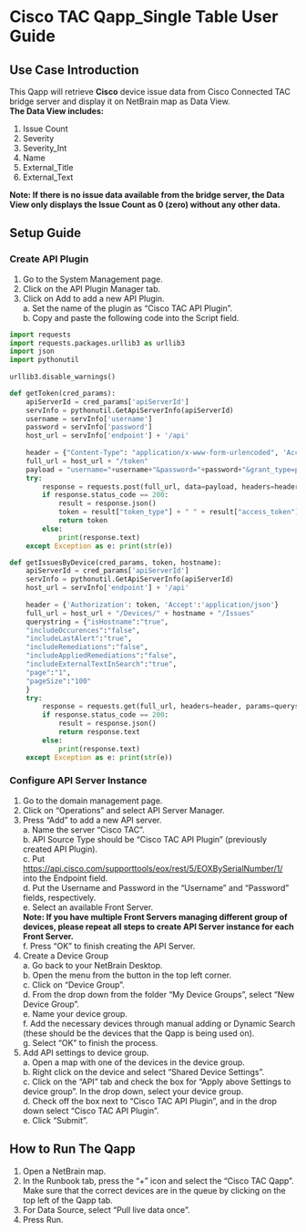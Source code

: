 
# Cisco TAC Qapp_Single Table User Guide

## Use Case Introduction

This Qapp will retrieve **Cisco** device issue data from Cisco Connected TAC bridge server and display it on NetBrain map as Data View.<br>
**The Data View includes:**
1. Issue Count
2. Severity
3. Severity_Int
4. Name
5. External_Title
6. External_Text<br>

**Note: If there is no issue data available from the bridge server, the Data View only displays the Issue Count as 0 (zero) without any other data.**

## Setup Guide

### Create API Plugin

1.	Go to the System Management page.
2.	Click on the API Plugin Manager tab.
3.	Click on Add to add a new API Plugin.<br>
    a.	Set the name of the plugin as “Cisco TAC API Plugin”.<br>
    b.	Copy and paste the following code into the Script field.<br>


```python
import requests
import requests.packages.urllib3 as urllib3
import json
import pythonutil
 
urllib3.disable_warnings()

def getToken(cred_params):
    apiServerId = cred_params['apiServerId']
    servInfo = pythonutil.GetApiServerInfo(apiServerId)
    username = servInfo['username']
    password = servInfo['password']
    host_url = servInfo['endpoint'] + '/api'
    
    header = {"Content-Type": "application/x-www-form-urlencoded", 'Accept':'application/json'}
    full_url = host_url + "/token"
    payload = "username="+username+"&password="+password+"&grant_type=password"
    try:
        response = requests.post(full_url, data=payload, headers=header, verify=False)
        if response.status_code == 200:
            result = response.json()
            token = result["token_type"] + " " + result["access_token"]
            return token
        else:
            print(response.text)
    except Exception as e: print(str(e))

def getIssuesByDevice(cred_params, token, hostname):
    apiServerId = cred_params['apiServerId']
    servInfo = pythonutil.GetApiServerInfo(apiServerId)
    host_url = servInfo['endpoint'] + '/api'
    
    header = {'Authorization': token, 'Accept':'application/json'}
    full_url = host_url + "/Devices/" + hostname + "/Issues"
    querystring = {"isHostname":"true",
    "includeOccurences":"false",
    "includeLastAlert":"true",
    "includeRemediations":"false",
    "includeAppliedRemediations":"false",
    "includeExternalTextInSearch":"true",
    "page":"1",
    "pageSize":"100"
    }  
    try:
        response = requests.get(full_url, headers=header, params=querystring, verify=False)
        if response.status_code == 200:
            result = response.json()
            return response.text
        else:
            print(response.text)
    except Exception as e: print(str(e))
```

### Configure API Server Instance

1.	Go to the domain management page.
2.	Click on “Operations” and select API Server Manager.
3.	Press “Add” to add a new API server.<br>
    a.	Name the server “Cisco TAC”.<br>
    b.	API Source Type should be “Cisco TAC API Plugin” (previously created API Plugin).<br>
    c.	Put https://api.cisco.com/supporttools/eox/rest/5/EOXBySerialNumber/1/ into the Endpoint field.<br>
    d.	Put the Username and Password in the “Username” and “Password” fields, respectively.<br>
    e.	Select an available Front Server.<br>
        **Note: If you have multiple Front Servers managing different group of devices, please repeat all steps to create API Server instance for each Front Server.**<br>
    f.	Press “OK” to finish creating the API Server.<br>
4.	Create a Device Group<br>
    a.	Go back to your NetBrain Desktop.<br>
    b.	Open the menu from the button in the top left corner.<br>
    c.	Click on “Device Group”.<br>
    d.	From the drop down from the folder “My Device Groups”, select “New Device Group”.<br>
    e.	Name your device group.<br>
    f.	Add the necessary devices through manual adding or Dynamic Search (these should be the devices that the Qapp is being used on).<br>
    g.	Select “OK” to finish the process.<br>
5.	Add API settings to device group.<br>
    a.	Open a map with one of the devices in the device group.<br>
    b.	Right click on the device and select “Shared Device Settings”.<br>
    c.	Click on the “API” tab and check the box for “Apply above Settings to device group”. In the drop down, select your device group.<br>
    d.	Check off the box next to “Cisco TAC API Plugin”, and in the drop down select “Cisco TAC API Plugin”.<br>
    e.	Click “Submit”.<br>


## How to Run The Qapp

1.	Open a NetBrain map.
2.	In the Runbook tab, press the “+” icon and select the “Cisco TAC Qapp”. Make sure that the correct devices are in the queue by clicking on the top left of the Qapp tab. 
3.	For Data Source, select “Pull live data once”.
4.	Press Run.
